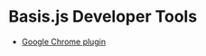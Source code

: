 # Basis.js Developer Tools

* [Google Chrome plugin](https://chrome.google.com/webstore/detail/basisjs-tools/paeokpmlopbdaancddhdhmfepfhcbmek)
